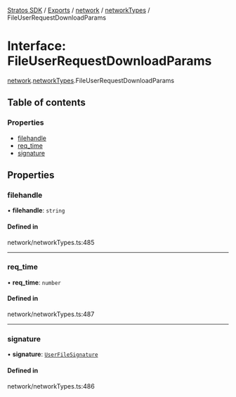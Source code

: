 [Stratos SDK](../README.md) / [Exports](../modules.md) / [network](../modules/network.md) / [networkTypes](../modules/network.networkTypes.md) / FileUserRequestDownloadParams

# Interface: FileUserRequestDownloadParams

[network](../modules/network.md).[networkTypes](../modules/network.networkTypes.md).FileUserRequestDownloadParams

## Table of contents

### Properties

- [filehandle](network.networkTypes.FileUserRequestDownloadParams.md#filehandle)
- [req\_time](network.networkTypes.FileUserRequestDownloadParams.md#req_time)
- [signature](network.networkTypes.FileUserRequestDownloadParams.md#signature)

## Properties

### filehandle

• **filehandle**: `string`

#### Defined in

network/networkTypes.ts:485

___

### req\_time

• **req\_time**: `number`

#### Defined in

network/networkTypes.ts:487

___

### signature

• **signature**: [`UserFileSignature`](network.networkTypes.UserFileSignature.md)

#### Defined in

network/networkTypes.ts:486

